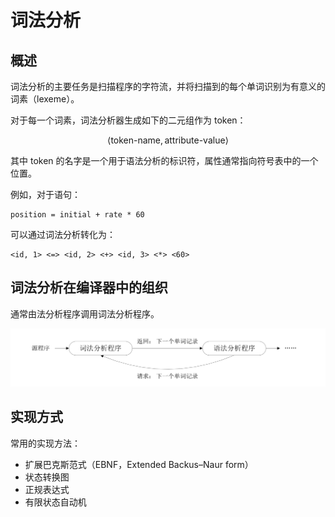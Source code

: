 # 词法分析

## 概述

词法分析的主要任务是扫描程序的字符流，并将扫描到的每个单词识别为有意义的词素（lexeme）。

对于每一个词素，词法分析器生成如下的二元组作为 token：

$$
\langle \text{token-name}, \text{attribute-value} \rangle
$$

其中 token 的名字是一个用于语法分析的标识符，属性通常指向符号表中的一个位置。

例如，对于语句：

```
position = initial + rate * 60
```

可以通过词法分析转化为：

```
<id, 1> <=> <id, 2> <+> <id, 3> <*> <60>
```

## 词法分析在编译器中的组织

通常由法分析程序调用词法分析程序。

![](./img/lexer_position.PNG)

## 实现方式

常用的实现方法：

- 扩展巴克斯范式（EBNF，Extended Backus–Naur form）
- 状态转换图
- 正规表达式
- 有限状态自动机